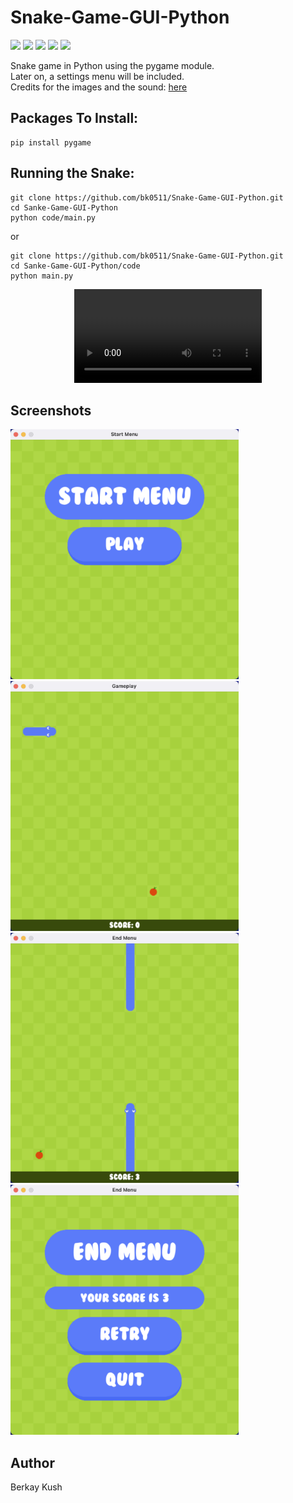 # Snake-Game-GUI-Python
![](https://img.shields.io/badge/Programming_Language-Python-blue.svg)
![](https://img.shields.io/badge/Game-Snake-yellow.svg)
![](https://img.shields.io/badge/Python_Version-3.10.4-brown.svg)
![](https://img.shields.io/badge/Pygame_Version-2.1.2-purple.svg)
![](https://img.shields.io/badge/Status-Ongoing-green.svg)

<p>
  Snake game in Python using the pygame module.<br>
  Later on, a settings menu will be included.<br>
  Credits for the images and the sound: <a href="https://github.com/clear-code-projects/Snake" target="_blank">here</a>
</p>

## Packages To Install:

```
pip install pygame
```

## Running the Snake:

```
git clone https://github.com/bk0511/Snake-Game-GUI-Python.git
cd Sanke-Game-GUI-Python
python code/main.py
```
or 
```
git clone https://github.com/bk0511/Snake-Game-GUI-Python.git
cd Sanke-Game-GUI-Python/code
python main.py
```
<p align="center">
<video src="https://user-images.githubusercontent.com/70837975/195179174-ce94662e-90f8-4fc6-9fb4-4b2970aa44a0.mov" controls="controls" style="max-width: 730px;">
</video>
</p>

## Screenshots
<p>
<img src="./resources/screenshots/screenshot-1.png" height="400" width="365">
<img src="./resources/screenshots/screenshot-2.png" height="400" width="365">
  <img src="./resources/screenshots/screenshot-3.png" height="400" width="365">
  <img src="./resources/screenshots/screenshot-4.png" height="400" width="365">
</p>

## Author
Berkay Kush

